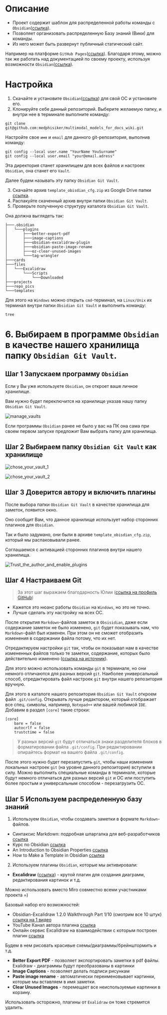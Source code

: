 # Описание

* Проект содержит шаблон для распределенной работы команды с `Obsidian`([ссылка](https://obsidian.md/download)).
* Позволяет организовать распределенную Базу знаний (Вики) для команды.
* Из него может быть развернут публичный статический сайт.

Например на платформе `GitHub Pages`([ссылка](https://pages.github.com/)).
Благодаря этому, можно так же работать над документацией по своему проекту, используя возможности `Obsidian`([ссылка](https://obsidian.md/download)).

# Настройка

1. Скачайте и установите `Obsidian`([ссылка](https://obsidian.md/download)) для свой ОС и установите его.
2. Клонируйте себе данный репозиторий.
Выберите желаемую папку, и внутри нее в терминале выполните команду:
```
git clone git@github.com:medphisiker/multimodal_models_for_docs_wiki.git
```

Настройте свое `имя` и `email` для данного git-репозитория, выполнив команду:
```
git config --local user.name "YourName YouSurname"
git config --local user.email "your@email.adress"
```

Эта директория станет хранилищем для всех файлов и настроек `Obsidian`, она станет его `Vault`.

Далее будем называть эту папку `Obsidian Git Vault`.

3. Скачайте архив `template_obisdian_cfg.zip` из Google Drive папки [ссылка](https://drive.google.com/drive/folders/1GLPKjVHtxfcPXCeAq-5XCx_nXHbsejiy?usp=sharing).
4. Распакуйте скаченный архив внутри папки `Obsidian Git Vault`.
5. Проверьте полученную структуру каталога `Obsidian Git Vault`.

Она должна выглядеть так:
```
├───.obsidian
│   └───plugins
│       ├───better-export-pdf
│       ├───image-captions
│       ├───obsidian-excalidraw-plugin
│       ├───obsidian-paste-image-rename
│       ├───oz-clear-unused-images
│       └───tag-wrangler
├───cards
├───files
│   └───Excalidraw
│       └───Scripts
│           └───Downloaded
├───projects
├───repo_pics
└───templates
```

Для этого на `Windows` можно открыть `cmd`-терминал, на `Linux/Unix` их терминал внутри папки `Obsidian Git Vault` и выполнить команду:
```
tree
```

# 6. Выбираем в программе `Obsidian` в качестве нашего хранилища папку `Obsidian Git Vault`.

## Шаг 1 Запускаем программу `Obsidian`

Если у Вы уже используете `Obsidian`, он откроет ваше личное хранилище.

Вам нужно будет переключится на хранилище указав нашу папку `Obsidian Git Vault`.

![manage_vaults](../repo_pics/Настройка%20распределенной%20Базы%20знаний%20с%20Obsidian%20и%20Git-20241120.jpg)

Если программы `Obsidian` ранее не было у вас на ПК она сама при своем первом запуске предложит Вам выбрать папку для хранилища.
## Шаг 2 Выбираем папку `Obsidian Git Vault` как хранилище

![chose_your_vault_1](../repo_pics/Настройка%20распределенной%20Базы%20знаний%20с%20Obsidian%20и%20Git-20241120-1.jpg)


![chose_your_vault_2](../repo_pics/Настройка%20распределенной%20Базы%20знаний%20с%20Obsidian%20и%20Git-20241120-2.jpg)
## Шаг 3 Доверится автору и включить плагины

После выбора папки `Obsidian Git Vault` в качестве хранилища для заметок, появится окно.

Оно сообщит Вам, что данное хранилище использует набор сторонних плагинов для `Obsidian`.

Так и было задумано, они были в архиве `template_obisdian_cfg.zip`, который мы распаковывали ранее.

Соглашаемся с активацией сторонних плагинов внутри нашего хранилища.

![Trust_the_author_and_enable_plugins](../repo_pics/Настройка%20распределенной%20Базы%20знаний%20с%20Obsidian%20и%20Git-20241120-3.jpg)
## Шаг 4 Настраиваем Git

> За этот шаг выражаем благодарность Юлии ([ссылка на профиль GitHub](https://github.com/YuliaOv22))

* Кажется это нюанс работы `Obsidian` на `Windows`, но это не точно.
* Лучше сделать эту настройку на всех ОС.

После открытия `Markdown`-файлов заметок в `Obsisidian`, даже если содержание заметок не было изменено, `git` будет показывать нам, что `Markdown`-файл был изменен.
При этом он не сможет отобразить изменения в содержании файла потому, что их нет.

Отредактируем настройки `git` так, чтобы он показывал нам в качестве измененных файлов только те заметки, содержание, которых было действительно изменено ([ссылка на источник](https://forum.obsidian.md/t/workaround-for-rendering-markdown-files-on-windows-results-in-timestamp-changes-detected-by-git/53039/4)).

Для этого можно использовать команды `git` в терминале, но они немного отличаются для разных версий `git`. Наиболее универсальный способ, отредактировать файл настроек `git` внутри нашего репозитория вручную.

Для этого в каталоге нашего репозитория `Obsidian Git Vault` откроем файл `.git/config`.
Открывать лучше редактором, который отображает все спец. символы, например, `Notepad++` или вашей любимой `IDE`.
Добавим в раздел `[core]` такие строки:

```
[core]
	bare = false
	autocrlf = false
	trustctime = false
```

> У разных версий `git` будут отличаться знаки разделителя блоков в форматировании файла `.git/config`.
> При редактировании опирайтесь формат на вашего файла `.git/config`.

После этого нужно будет перезапустить `git`, чтобы наши изменения локальных настроек `git` (на уровне данного репозитория) вступили в силу.
Можно выполнить специальные команды в терминале, которые будут немного отличаться для разных версий `git` и ОС или поступить более простым и универсальным способом - перезагрузить ОС.
## Шаг 5 Используем распределенную базу знаний

1. Используем `Obsidian`, чтобы создавать заметки в формате `Markdown`-файлов.

* Синтаксис Markdown: подробная шпаргалка для веб-разработчиков [ссылка](https://skillbox.ru/media/code/yazyk-razmetki-markdown-shpargalka-po-sintaksisu-s-primerami/)
* Курс по Obsidian [ссылка](https://youtube.com/playlist?list=PLeDR6lYFEHWEUxwSA8OplPLvk50DCVraH&si=vjNqi9xUT_rSRp74)
* An Introduction to Obsidian Properties [ссылка](https://obsidian.rocks/an-introduction-to-obsidian-properties/)
* How to Make a Template in Obsidian [ссылка](https://www.alphr.com/obsidian-how-to-make-a-template/)

2. Используем плагины `Obsidian`, которые мы активировали:

* **Excalidraw** ([ссылка](https://github.com/zsviczian/obsidian-excalidraw-plugin?tab=readme-ov-file)) - крутой плагин для создания диаграмм, редактирования картинок и т.д.

Можно использовать вместо Miro совместно всеми участниками проекта =)

Базовый набор его возможностей:
* Obsidian-Excalidraw 1.2.0 Walkthrough Part 1/10 (смотрим все 10 штук) [ссылка на 1 видео](https://youtu.be/sY4FoflGaiM?si=LUziSDrIEGsOEytF)
* YouTube Канал автора плагина [ссылка](https://www.youtube.com/@VisualPKM/playlists)
* Онлайн сервис Excalidraw на взаимодействии с которым построен плагин [ссылка](https://www.youtube.com/@VisualPKM/playlists)

Будем в нем рисовать красивые схемы/диаграммы/брейнштормить и т.д.

* **Better Export PDF** - позволяет экспортировать заметки в pdf файлы. Exalidraw - диаграммы будут преобразованы в картинки
* **Image Captions** - позволяет делать подписи рисункам
* **Paste image rename** - автоматически переименовывает картинки, которые мы вставляем в имя заметки.
* **Clear Unused Images** - перемещает все неиспользуемые картинки в корзину.

Использовать осторожно, плагины от `Exalidraw` он тоже стремится удалить.

